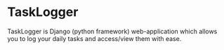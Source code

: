 # TaskLogger
 TaskLogger is Django (python framework) web-application which allows you to log your daily tasks and access/view them with ease.
